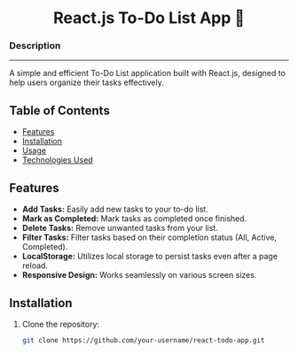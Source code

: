 <h1 align="center">React.js To-Do List App 📝</a> 


<h3>Description</h3>
<hr>

<p>A simple and efficient To-Do List application built with React.js, designed to help users organize their tasks effectively.

## Table of Contents

- [Features](#features)
- [Installation](#installation)
- [Usage](#usage)
- [Technologies Used](#technologies-used)


## Features

- **Add Tasks:** Easily add new tasks to your to-do list.
- **Mark as Completed:** Mark tasks as completed once finished.
- **Delete Tasks:** Remove unwanted tasks from your list.
- **Filter Tasks:** Filter tasks based on their completion status (All, Active, Completed).
- **LocalStorage:** Utilizes local storage to persist tasks even after a page reload.
- **Responsive Design:** Works seamlessly on various screen sizes.

## Installation

1. Clone the repository:

   ```bash
   git clone https://github.com/your-username/react-todo-app.git
